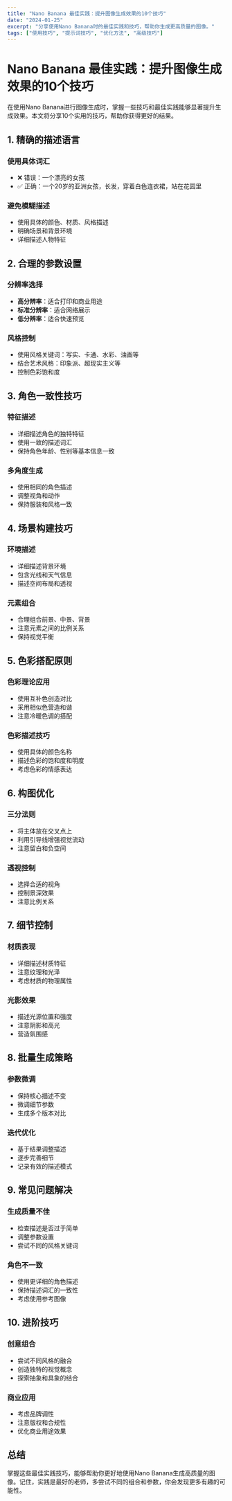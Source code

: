 ```yaml
---
title: "Nano Banana 最佳实践：提升图像生成效果的10个技巧"
date: "2024-01-25"
excerpt: "分享使用Nano Banana时的最佳实践和技巧，帮助你生成更高质量的图像。"
tags: ["使用技巧", "提示词技巧", "优化方法", "高级技巧"]
---
```


# Nano Banana 最佳实践：提升图像生成效果的10个技巧

在使用Nano Banana进行图像生成时，掌握一些技巧和最佳实践能够显著提升生成效果。本文将分享10个实用的技巧，帮助你获得更好的结果。

## 1. 精确的描述语言

### 使用具体词汇
- ❌ 错误：一个漂亮的女孩
- ✅ 正确：一个20岁的亚洲女孩，长发，穿着白色连衣裙，站在花园里

### 避免模糊描述
- 使用具体的颜色、材质、风格描述
- 明确场景和背景环境
- 详细描述人物特征

## 2. 合理的参数设置

### 分辨率选择
- **高分辨率**：适合打印和商业用途
- **标准分辨率**：适合网络展示
- **低分辨率**：适合快速预览

### 风格控制
- 使用风格关键词：写实、卡通、水彩、油画等
- 结合艺术风格：印象派、超现实主义等
- 控制色彩饱和度

## 3. 角色一致性技巧

### 特征描述
- 详细描述角色的独特特征
- 使用一致的描述词汇
- 保持角色年龄、性别等基本信息一致

### 多角度生成
- 使用相同的角色描述
- 调整视角和动作
- 保持服装和风格一致

## 4. 场景构建技巧

### 环境描述
- 详细描述背景环境
- 包含光线和天气信息
- 描述空间布局和透视

### 元素组合
- 合理组合前景、中景、背景
- 注意元素之间的比例关系
- 保持视觉平衡

## 5. 色彩搭配原则

### 色彩理论应用
- 使用互补色创造对比
- 采用相似色营造和谐
- 注意冷暖色调的搭配

### 色彩描述技巧
- 使用具体的颜色名称
- 描述色彩的饱和度和明度
- 考虑色彩的情感表达

## 6. 构图优化

### 三分法则
- 将主体放在交叉点上
- 利用引导线增强视觉流动
- 注意留白和负空间

### 透视控制
- 选择合适的视角
- 控制景深效果
- 注意比例关系

## 7. 细节控制

### 材质表现
- 详细描述材质特征
- 注意纹理和光泽
- 考虑材质的物理属性

### 光影效果
- 描述光源位置和强度
- 注意阴影和高光
- 营造氛围感

## 8. 批量生成策略

### 参数微调
- 保持核心描述不变
- 微调细节参数
- 生成多个版本对比

### 迭代优化
- 基于结果调整描述
- 逐步完善细节
- 记录有效的描述模式

## 9. 常见问题解决

### 生成质量不佳
- 检查描述是否过于简单
- 调整参数设置
- 尝试不同的风格关键词

### 角色不一致
- 使用更详细的角色描述
- 保持描述词汇的一致性
- 考虑使用参考图像

## 10. 进阶技巧

### 创意组合
- 尝试不同风格的融合
- 创造独特的视觉概念
- 探索抽象和具象的结合

### 商业应用
- 考虑品牌调性
- 注意版权和合规性
- 优化商业用途效果

## 总结

掌握这些最佳实践技巧，能够帮助你更好地使用Nano Banana生成高质量的图像。记住，实践是最好的老师，多尝试不同的组合和参数，你会发现更多有趣的可能性。

